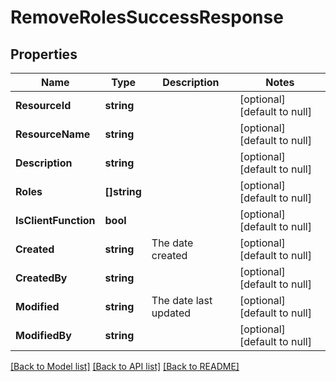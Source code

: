 # RemoveRolesSuccessResponse

## Properties
Name | Type | Description | Notes
------------ | ------------- | ------------- | -------------
**ResourceId** | **string** |  | [optional] [default to null]
**ResourceName** | **string** |  | [optional] [default to null]
**Description** | **string** |  | [optional] [default to null]
**Roles** | **[]string** |  | [optional] [default to null]
**IsClientFunction** | **bool** |  | [optional] [default to null]
**Created** | **string** | The date created | [optional] [default to null]
**CreatedBy** | **string** |  | [optional] [default to null]
**Modified** | **string** | The date last updated | [optional] [default to null]
**ModifiedBy** | **string** |  | [optional] [default to null]

[[Back to Model list]](../README.md#documentation-for-models) [[Back to API list]](../README.md#documentation-for-api-endpoints) [[Back to README]](../README.md)


